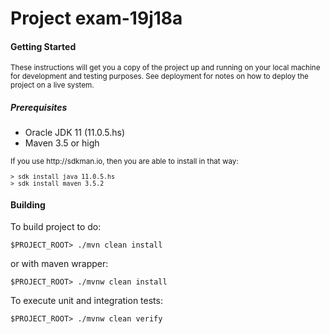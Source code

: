 # Project exam-19j18a

#### Getting Started
   
<small>
These instructions will get you a copy of the project up and running on your local machine for development and testing purposes. See deployment for notes on how to deploy the project on a live system.
</small>

##### Prerequisites
  
- Oracle JDK 11 (11.0.5.hs)
- Maven 3.5 or high

<small>
If you use http://sdkman.io, then you are able to install in that way:

    > sdk install java 11.0.5.hs
    > sdk install maven 3.5.2
    
</small>
   
#### Building
 
To build project to do:

    $PROJECT_ROOT> ./mvn clean install

or with maven wrapper:

    $PROJECT_ROOT> ./mvnw clean install

To execute unit and integration tests:

    $PROJECT_ROOT> ./mvnw clean verify

